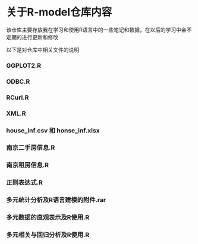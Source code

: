 关于R-model仓库内容
====
  该仓库主要存放我在学习和使用R语言中的一些笔记和数据，在以后的学习中会不定期的进行更新和修改

以下是对仓库中相关文件的说明
### GGPLOT2.R

### ODBC.R

### RCurl.R

### XML.R

### house_inf.csv 和 honse_inf.xlsx

### 南京二手房信息.R

### 南京租房信息.R

### 正则表达式.R

### 多元统计分析及R语言建模的附件.rar

### 多元数据的直观表示及R使用.R

### 多元相关与回归分析及R使用.R

